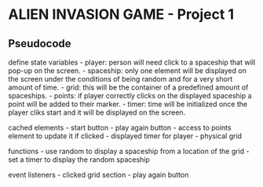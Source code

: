 # ALIEN INVASION GAME - Project 1

## Pseudocode
  
 define state variables
    - player: person will need click to a spaceship that will pop-up on the screen.
    - spaceship: only one element will be displayed on the screen under the conditions of being random and for a very short amount of time.
    - grid: this will be the container of a predefined amount of spaceships.
    - points: if player correctly clicks on the displayed spaceship a point will be added to their marker.
    - timer: time will be initialized once the player cliks start and it will be displayed on the screen.

 cached elements
    - start button
    - play again button
    - access to points element to update it if clicked
    - displayed timer for player
    - physical grid

 functions
    - use random to display a spaceship from a location of the grid
    - set a timer to display the random spaceship


 event listeners
    - clicked grid section
    - play again button


